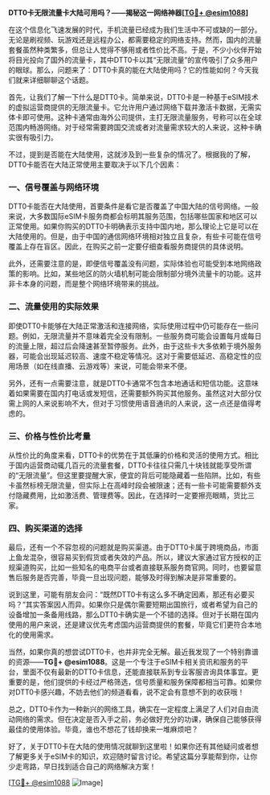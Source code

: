 **DTT0卡无限流量卡大陆可用吗？——揭秘这一网络神器[[TG💪+ @esim1088](https://t.me/s/esim1088)]**

在这个信息化飞速发展的时代，手机流量已经成为我们生活中不可或缺的一部分。无论是刷视频、玩游戏还是远程办公，都需要稳定的网络支持。然而，国内的流量套餐虽然种类繁多，但总让人觉得不够用或者性价比不高。于是，不少小伙伴开始将目光投向了国外的流量卡，其中DTT0卡以其“无限流量”的宣传吸引了众多用户的眼球。那么，问题来了：DTT0卡真的能在大陆使用吗？它的性能如何？今天我们就来详细聊聊这个话题。

首先，让我们了解一下什么是DTT0卡。简单来说，DTT0卡是一种基于eSIM技术的虚拟运营商提供的无限流量卡。它允许用户通过网络下载并激活卡数据，无需实体卡即可使用。这种卡通常由海外公司提供，主打无限流量服务，号称可以在全球范围内畅游网络。对于经常需要跨国交流或者对流量需求较大的人来说，这种卡确实很有吸引力。

不过，提到是否能在大陆使用，这就涉及到一些复杂的情况了。根据我的了解，DTT0卡能否在大陆正常使用主要取决于以下几个因素：

### 一、信号覆盖与网络环境

DTT0卡能否在大陆使用，首要条件是看它是否覆盖了中国大陆的信号网络。一般来说，大多数国际eSIM卡服务商都会标明其服务范围，包括哪些国家和地区可以正常使用。如果你购买的DTT0卡明确表示支持中国内地，那么理论上它是可以在大陆使用的。但是，由于中国的通信网络环境相对独立且复杂，有些卡可能在信号覆盖上存在盲区。因此，在购买之前一定要仔细查看服务商提供的具体说明。

此外，还需要注意的是，即便信号覆盖没有问题，实际体验也可能受到本地网络政策的影响。比如，某些地区的防火墙机制可能会限制部分境外流量卡的功能。这并非卡本身的问题，而是整个网络环境带来的挑战。

### 二、流量使用的实际效果

即使DTT0卡能够在大陆正常激活和连接网络，实际使用过程中仍可能存在一些问题。例如，无限流量并不意味着完全没有限制。一些服务商可能会设置每月或每日的流量上限，超过后会降速甚至暂停服务。此外，由于这些卡大多依赖于境外服务器，可能会出现延迟较高、速度不稳定等情况。这对于需要低延迟、高稳定性的应用场景（如在线直播、云游戏等）来说，可能会带来不便。

另外，还有一点需要注意，就是DTT0卡通常不包含本地通话和短信功能。这意味着如果需要在国内打电话或发短信，还需要额外购买其他服务。虽然这对大部分仅需上网的人来说影响不大，但对于习惯使用语音通讯的人来说，这一点还是值得考虑的。

### 三、价格与性价比考量

从性价比的角度来看，DTT0卡的优势在于其低廉的价格和灵活的使用方式。相比于国内运营商动辄几百元的流量套餐，DTT0卡往往只需几十块钱就能享受所谓的“无限流量”。但这里要提醒大家，便宜的背后可能隐藏着一些陷阱。比如，有些卡虽然标榜无限流量，但实际上在高峰时段会被限速；还有一些卡可能需要额外支付隐藏费用，比如激活费、管理费等。因此，在选择时一定要擦亮眼睛，货比三家。

### 四、购买渠道的选择

最后，还有一个不容忽视的问题就是购买渠道。由于DTT0卡属于跨境商品，市面上鱼龙混杂，很容易买到假货或者失效的产品。所以，建议大家通过官方授权的正规渠道购买，比如一些知名的电商平台或者直接联系服务商官网。同时，也要留意售后服务是否完善，毕竟一旦出现问题，能够及时得到解决是非常重要的。

说到这里，可能有朋友会问：“既然DTT0卡有这么多不确定因素，那还有必要买吗？”其实答案因人而异。如果你只是偶尔需要短期出国旅行，或者希望为自己的设备增加一条备用线路，那么DTT0卡确实是一个不错的选择。但对于长期在国内使用的用户来说，还是建议优先考虑国内运营商提供的套餐，毕竟它们更符合本地化的使用需求。

当然，如果你真的想尝试DTT0卡，也并非完全无解。最近我发现了一个特别靠谱的资源——**TG💪+ @esim1088**。这是一个专注于eSIM卡相关资讯和服务的平台，里面不仅有最新的DTT0卡信息，还能直接联系到专业客服咨询具体事宜。更重要的是，他们提供的卡经过严格筛选，信号质量和服务保障都相当可靠。如果你对DTT0卡感兴趣，不妨去他们的频道看看，说不定会有意想不到的收获哦！

总之，DTT0卡作为一种新兴的网络工具，确实在一定程度上满足了人们对自由流动网络的需求。但在决定是否入手之前，务必做好充分的功课，确保自己能够获得最佳的使用体验。毕竟，谁也不想花了钱却换来一堆麻烦吧？

好了，关于DTT0卡在大陆的使用情况就聊到这里啦！如果你还有其他疑问或者想了解更多关于eSIM卡的知识，欢迎随时留言讨论。希望这篇分享能帮到你，让你少走弯路，早日找到适合自己的网络解决方案！

[[TG💪+ @esim1088](https://t.me/s/esim1088) ![Image](https://i.postimg.cc/4NQfJmqS/Snipaste-2025-05-13-00-14-12.png)]
